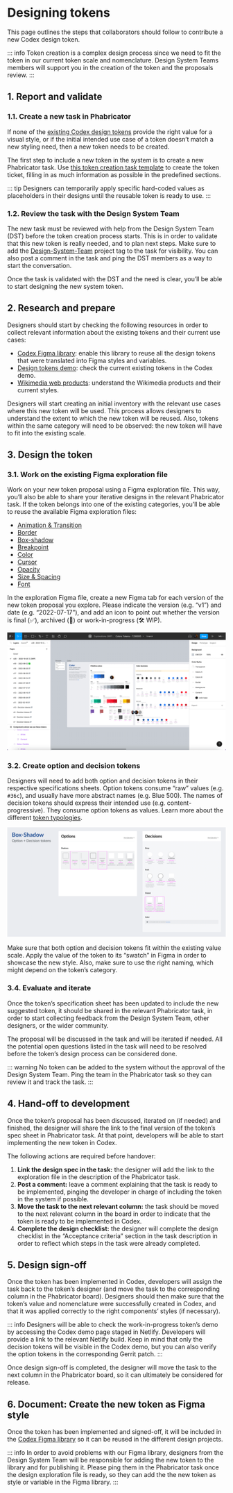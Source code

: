 # Designing tokens

This page outlines the steps that collaborators should follow to contribute a new Codex design token.

::: info
Token creation is a complex design process since we need to fit the token in our current token scale and nomenclature. Design System Teams members will support you in the creation of the token and the proposals review.
:::

## 1. Report and validate

### 1.1. Create a new task in Phabricator

If none of the [existing Codex design tokens](../design-tokens/overview.md) provide the right value for a visual style, or if the initial intended use case of a token doesn’t match a new styling need, then a new token needs to be created.

The first step to include a new token in the system is to create a new Phabricator task. Use [this token creation task template][token-creation-task-template] to create the token ticket, filling in as much information as possible in the predefined sections.

::: tip
Designers can temporarily apply specific hard-coded values as placeholders in their designs until the reusable token is ready to use.
:::

### 1.2. Review the task with the Design System Team

The new task must be reviewed with help from the Design System Team (DST) before the token creation process starts. This is in order to validate that this new token is really needed, and to plan next steps. Make sure to add the [Design-System-Team](https://phabricator.wikimedia.org/project/profile/5858/) project tag to the task for visibility. You can also post a comment in the task and ping the DST members as a way to start the conversation.

Once the task is validated with the DST and the need is clear, you’ll be able to start designing the new system token.

## 2. Research and prepare

Designers should start by checking the following resources in order to collect relevant information about the existing tokens and their current use cases:

- [Codex Figma library](https://www.figma.com/design/KoDuJMadWBXtsOtzGS4134/Codex?node-id=1891-4420&node-type=canvas&t=plW1hmguHVWs3fWZ-11): enable this library to reuse all the design tokens that were translated into Figma styles and variables.
- [Design tokens demo](../design-tokens/overview.md): check the current existing tokens in the Codex demo.
- [Wikimedia web products](https://www.wikimedia.org/): understand the Wikimedia products and their current styles.

Designers will start creating an initial inventory with the relevant use cases where this new token will be used. This process allows designers to understand the extent to which the new token will be reused. Also, tokens within the same category will need to be observed: the new token will have to fit into the existing scale.

## 3. Design the token

### 3.1. Work on the existing Figma exploration file

Work on your new token proposal using a Figma exploration file. This way, you’ll also be able to share your iterative designs in the relevant Phabricator task. If the token belongs into one of the existing categories, you’ll be able to reuse the available Figma exploration files:

- [Animation & Transition](https://www.figma.com/file/UNAWyVXbcioeVPCiCHhbh8/Motion-tokens---T304443)
- [Border](https://www.figma.com/file/PqH1gxenUEtB6Kw9vlwISW/Border-Tokens---T300562)
- [Box-shadow](https://www.figma.com/file/4cXXU5YqFnDqrMRefj3K89/Shadows-Tokens---T297003)
- [Breakpoint](https://www.figma.com/file/AH1Vtfc2PpjBdzZeyaIc8x/Breakpoints---T303522)
- [Color](https://www.figma.com/file/E6hxGwEOs9YFVF4fFRyqSv/Colors-Tokens---T296995)
- [Cursor](https://www.figma.com/file/z5oKZ1rsAFu9fQxGN4oArU/Cursor-Tokens---T302181)
- [Opacity](https://www.figma.com/file/h9pA2CCl2i0wtlTKNChaES/Opacities---Tokens)
- [Size & Spacing](https://www.figma.com/file/hcCHhevNA5aHo2D1Gajydc/Size-%26-spacing---Tokens)
- [Font](https://www.figma.com/file/X8pKlndyPaqZg4I3GubQs6/Font)

In the exploration Figma file, create a new Figma tab for each version of the new token proposal you explore. Please indicate the version (e.g. “v1”) and date (e.g. “2022-07-17”), and add an icon to point out whether the version is final (✅), archived (📁) or work-in-progress (🛠 WIP).

![Screenshot of Figma Color tokens exploration](../assets/designing-tokens/design-token-figma-exploration.png)

### 3.2. Create option and decision tokens

Designers will need to add both option and decision tokens in their respective specifications sheets. Option tokens consume “raw” values (e.g. `#36c`), and usually have more abstract names (e.g. Blue 500). The names of decision tokens should express their intended use (e.g. content-progressive). They consume option tokens as values. Learn more about the different [token typologies](../design-tokens/definition-and-structure.md).

![Option and decision tokens on example box shadows](../assets/designing-tokens/design-token-create-option-decision-tokens.png)

Make sure that both option and decision tokens fit within the existing value scale. Apply the value of the token to its “swatch” in Figma in order to showcase the new style. Also, make sure to use the right naming, which might depend on the token’s category.

### 3.4. Evaluate and iterate

Once the token’s specification sheet has been updated to include the new suggested token, it should be shared in the relevant Phabricator task, in order to start collecting feedback from the Design System Team, other designers, or the wider community.

The proposal will be discussed in the task and will be iterated if needed. All the potential open questions listed in the task will need to be resolved before the token’s design process can be considered done.

::: warning
No token can be added to the system without the approval of the Design System Team. Ping the team in the Phabricator task so they can review it and track the task.
:::

## 4. Hand-off to development

Once the token’s proposal has been discussed, iterated on (if needed) and finished, the designer will share the link to the final version of the token’s spec sheet in Phabricator task. At that point, developers will be able to start implementing the new token in Codex.

The following actions are required before handover:

1. **Link the design spec in the task:** the designer will add the link to the exploration file in the description of the Phabricator task.
2. **Post a comment:** leave a comment explaining that the task is ready to be implemented, pinging the developer in charge of including the token in the system if possible.
3. **Move the task to the next relevant column:** the task should be moved to the next relevant column in the board in order to indicate that the token is ready to be implemented in Codex.
4. **Complete the design checklist:** the designer will complete the design checklist in the “Acceptance criteria” section in the task description in order to reflect which steps in the task were already completed.

## 5. Design sign-off

Once the token has been implemented in Codex, developers will assign the task back to the token’s designer (and move the task to the corresponding column in the Phabricator board). Designers should then make sure that the token’s value and nomenclature were successfully created in Codex, and that it was applied correctly to the right components’ styles (if necessary).

::: info
Designers will be able to check the work-in-progress token’s demo by accessing the Codex demo page staged in Netlify. Developers will provide a link to the relevant Netlify build. Keep in mind that only the decision tokens will be visible in the Codex demo, but you can also verify the option tokens in the corresponding Gerrit patch.
:::

Once design sign-off is completed, the designer will move the task to the next column in the Phabricator board, so it can ultimately be considered for release.

## 6. Document: Create the new token as Figma style

Once the token has been implemented and signed-off, it will be included in the [Codex Figma library](https://www.figma.com/design/KoDuJMadWBXtsOtzGS4134/Codex?node-id=1891-4420&node-type=canvas&t=plW1hmguHVWs3fWZ-11) so it can be reused in the different design projects.

::: info
In order to avoid problems with our Figma library, designers from the Design System Team will be responsible for adding the new token to the library and for publishing it. Please ping them in the Phabricator task once the design exploration file is ready, so they can add the the new token as style or variable in the Figma library.
:::

[token-creation-task-template]: https://phabricator.wikimedia.org/maniphest/task/edit/form/1/?title=Add%20new%20%5BName%5D%20token%20in%20Codex&description=%23%23%20Background%0D%0A%0D%0ANOTE%3A%20%2F%2FWhen%20creating%20a%20token%20task%2C%20please%20try%20to%20fill%20out%20the%20entire%20Background%20section.%20The%20rest%20of%20the%20task%20description%20can%20be%20populated%20later.%2F%2F%0D%0A%0D%0A-%20**Description%3A**%20%2F%2Fadd%20a%20brief%20description%20of%20this%20token%2F%2F%0D%0A-%20**History**%20(if%20needed)**%3A**%20%2F%2Fdescribe%20or%20link%20to%20prior%20discussions%20related%20to%20this%20token%2F%2F%0D%0A-%20**Known%20use%20case(s)%3A**%20%2F%2Fdescribe%20known%20use%20cases%20for%20this%20token%2C%20including%20the%20project%2C%20team%2C%20and%20timeline%2F%2F%0D%0A-%20**Considerations%3A**%20%2F%2Flist%20any%20known%20challenges%20or%20blockers%2C%20or%20any%20other%20important%20information%2F%2F%0D%0A%0D%0A%23%23%23%20User%20stories%0D%0A%0D%0A%2F%2Fadd%20at%20least%20one%20user%20story%2F%2F%0D%0A%0D%0A**Previous%20implementations**%0D%0A%0D%0A-%20**Codex%20demo%3A**%20%2F%2Fadd%20the%20corresponding%20link%20to%20the%20current%20token%27s%20category%20in%20the%20%5B%5B%20https%3A%2F%2Fdoc.wikimedia.org%2Fcodex%2Flatest%2Fdesign-tokens%2Foverview.html%20%7C%20Codex%20demo%5D%5D%2F%2F%0D%0A-%20**Design%20style%20guide%3A**%20%2F%2Fadd%20the%20corresponding%20%5B%5B%20https%3A%2F%2Fdesign.wikimedia.org%2Fstyle-guide%2Fvisual-style.html%20%7C%20Design%20Style%20Guide%20%5D%5D%20link%2C%20if%20applicable%2F%2F%0D%0A%0D%0A%23%23%23%20Design%20spec%0D%0A%2F%2F%20Once%20the%20token%20specification%20sheet%20has%20been%20created%20in%20Figma%20remove%20this%20note%2C%20add%20the%20link%20to%20the%20spec%20below%20and%20check%20the%20acceptance%20criteria%20related%20with%20this%20step.%20%2F%2F%0D%0A%7C%20Component%20spec%20sheet%20%7C%0D%0A%0D%0A%23%23%23%20Open%20questions%0D%0A%2F%2F%20Add%20here%20the%20questions%20to%20be%20answered%20in%20order%20to%20design%20and%20implement%20the%20token%20%2F%2F%0D%0A%0D%0A%23%23%23%20Acceptance%20criteria%20(or%20Done)%0D%0A%0D%0A**Design**%0D%0A%5B%5D%20Design%20the%20Figma%20spec%20sheet%20and%20add%20it%20in%20this%20task%0D%0A%5B%5D%20Add%20the%20token%20as%20Figma%20style%20in%20the%20%5B%5B%20https%3A%2F%2Fwww.figma.com%2Ffile%2FmRvSsFD2Kwh8AZNjlx7rIl%2F%25E2%259C%25A8-Design-Tokens-%255BWIP%255D%3Fnode-id%3D0%253A1%26viewport%3D486%252C353%252C0.25%20%7C%20library%20%5D%5D.%20%2F%2FThis%20step%20will%20be%20done%20by%20a%20DST%20member.%2F%2F%0D%0A%0D%0A**Code**%0D%0A%5B%5D%20Implement%20the%20token%20in%20Codex%0D%0A%5B%5D%20Update%20components%20that%20use%20this%20token%20(if%20needed)&projects=Design-System-Team%2C%20Codex